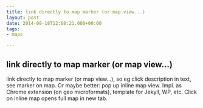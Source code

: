 ```yaml
---
title: link directly to map marker (or map view...)
layout: post
date: 2014-08-18T12:08:21.000+00:00
tags:
- maps

---
```

## link directly to map marker (or map view...)

link directly to map marker (or map view...), so eg click description in text, see marker on map. Or maybe better: pop up inline map view. Impl. as Chrome extension (on geo microformats), template for Jekyll, WP, etc. Click on inline map opens full map in new tab.